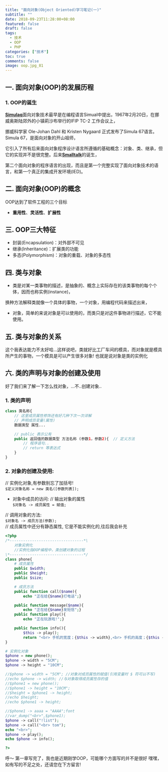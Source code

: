 ```yaml
---
title: "面向对象(Object Oriented)学习笔记(一)"
subtitle: ""
date: 2018-09-23T11:28:00+08:00
featured: false
draft: false
tags:
  - 技术
  - OOP
  - PHP
categories: ["技术"]
toc: true
comments: false
image: oop.jpg_81
---
```


## 一. 面向对象(OOP)的发展历程
### 1. OOP的诞生
[**Simulaq**][1]面向对象技术最早是在编程语言Simual中提出，1967年2月20日，在挪威奥斯陆郊外的小镇莉沙布举行的IFIP TC-2 工作会议上，

挪威科学家 Ole-Johan Dahl 和 Kristen Nygaard 正式发布了Simula 67语言。Simula 67，是面向对象的开山祖师，

它引入了所有后来面向对象程序设计语言所遵循的基础概念：对象、类、继承，但它的实现并不是很完整。后来[**Smalltalk**][2]的诞生，

第二个面向对象的程序语言的出现，而且是第一个完整实现了面向对象技术的语言，和第一个真正的集成开发环境(IED)。

## 二. 面向对象(OOP)的概念  
OOP达到了软件工程的三个目标  
* **重用性**、**灵活性**、**扩展性**

## 三. OOP三大特征  

* 封装(Encapsulation)：对外部不可见
* 继承(Inheritance)：扩展类的功能  
* 多态(Polymorphism)：对象的重载、对象的多态性  

## 四. 类与对象

* 类是对某一类事物的描述，是抽象的、概念上实际存在的该类事物的每个个体，因而也称实例(instance)，

换种方法解释类就像一个具体的事物，一个对象，用编程代码来描述出来，

* 对象，简单的来说对象是可以使用的，而类只是对这件事物进行描述，它不能使用。

## 五. 类与对象的关系

这个我表达能力不太好哈...这样说吧，类就好比工厂车间的模具，而对象就是模具所产生的事物，一个模具是可以产生很多对象!
也就是说对象是类的实例化

## 六. 类的声明与对象的创建及使用
好了我们来了解一下怎么找对象，...不..创建对象..  

### 1. 类的声明  

```php
class 类名称{
    // 这里成员属性修饰还有好几种下次一次详解
    // 声明成员变量(属性)
    数据类型 属性...

    // public 表示公有
    public 返回值的数据类型 方法名称 (参数1，参数2){  // 定义方法
        // 程序语句..
        // return 等表达式
    }
}
```

### 2. 对象的创建及使用:

// 实例化对象,有参数别忘了加括号!<br>
`$定义对象名称 = new 类名([参数列表]);`

* 对象中成员的访问:
// 输出对象的属性<br>
`$对象名 -> 成员属性 = 赋值;`

// 调用对象的方法:<br>
`$对象名 -> 成员方法(参数);`<br>
// 成员属性中还分有静态属性, 它是不能实例化的,往后我会补充

```php
<?php
/*---------------------------------*\
    对象实例化
    //实例化指OOP编程中，类创建对象的过程
\*---------------------------------*/
class phone{
    # 成员属性
    public $width;
    public $height;
    public $size;

    # 成员方法
    public function call($name){
        echo "正在给{$name}打电话";}

    public function message($name){
        echo "正在给{$name}发短信";}
    public function play(){
        echo "正在玩游戏!";}

    public function info(){
        $this -> play();
        return "<br> 手机的宽度；{$this -> width},<br> 手机的高度；{$this -> height}";}
}

# 实例化对象
$phone = new phone();
$phone -> width = "5CM";
$phone -> height = "10CM";

//$phone -> width = "5CM"; //对象对成员属性的赋值(引用变量时 $ 符可以不写)
//echo $phone -> width; //与对象取得成员属性存的值
//$phone1 = new phone();
//$phone1 -> height = "10CM";
//$height = $phone1 -> height;
//echo $height; 
//echo $phone1 -> height;

//$phone1 -> aaaa = "AAAA";font
//var_dump("<br>",$phone1);
$phone -> call("!list");
$phone -> call("<br> tom");
echo "<br>";
$phone -> play();
echo $phone -> info();

?>
```

呼～ 第一章写完了，我也是近期刚学OOP，可能哪个方面写的并不是很好 嘿嘿，如有写的不足之处，还请您在下方留言!

[1]: https://zh.wikipedia.org/wiki/Simula
[2]: https://zh.wikipedia.org/wiki/Smalltalk
